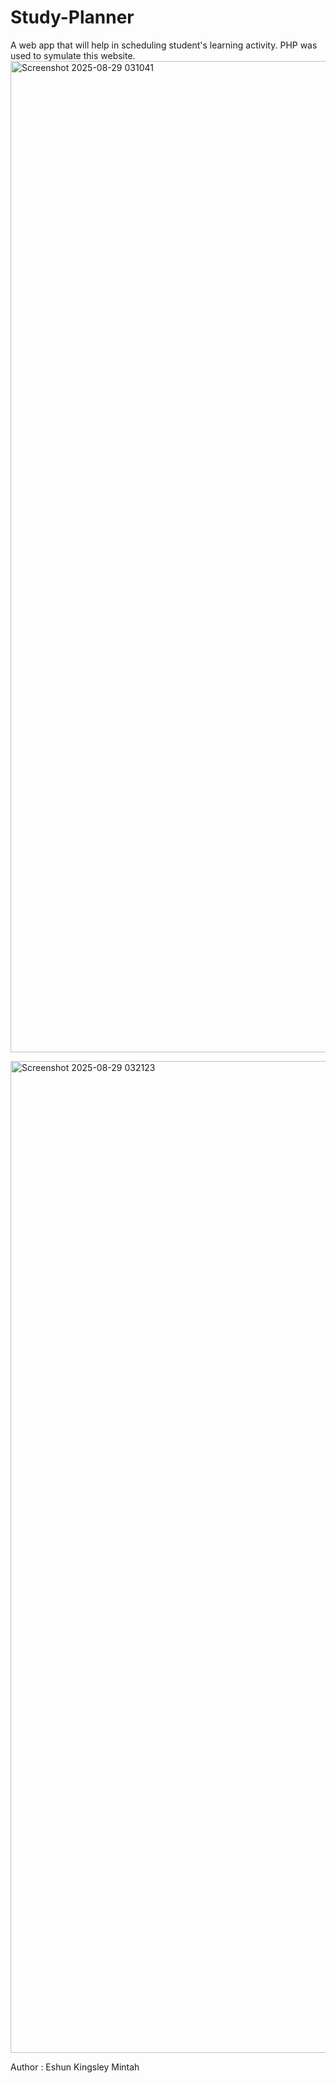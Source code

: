 # Study-Planner
A web app that will help in scheduling student's learning activity.
PHP was used to symulate this website.
<img width="2495" height="1586" alt="Screenshot 2025-08-29 031041" src="https://github.com/user-attachments/assets/0c791963-e0cf-4b1a-9a34-dca4dcd24336" />



<img width="2495" height="1587" alt="Screenshot 2025-08-29 032123" src="https://github.com/user-attachments/assets/d8bd2e4e-97f7-42fe-a3b9-a118c83805f6" />

Author : Eshun Kingsley Mintah
